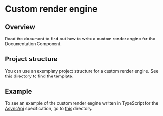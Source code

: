 # Custom render engine

## Overview

Read the document to find out how to write a custom render engine for the Documentation Component.

## Project structure

You can use an exemplary project structure for a custom render engine. See [this](../templates/project-structure-templates/render-engine) directory to find the template.

## Example

To see an example of the custom render engine written in TypeScript for the [AsyncApi](https://www.asyncapi.com/) specification, go to [this](../../packages/async-api-render-engine/src) directory.
